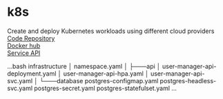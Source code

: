 # k8s
Create and deploy Kubernetes workloads using different cloud providers
<br>
[Code Repository](https://github.com/dubey-raj/k8s/tree/master/infrastructure)<br>
[Docker hub](https://hub.docker.com/repository/docker/dubeyraj/usermanager/general)<br>
[Service API](http://127.0.0.1/swagger)

...bash
infrastructure
│   namespace.yaml
│
├───api
│       user-manager-api-deployment.yaml
│       user-manager-api-hpa.yaml
│       user-manager-api-svc.yaml
│
└───database
        postgres-configmap.yaml
        postgres-headless-svc.yaml
        postgres-secret.yaml
        postgres-statefulset.yaml
...